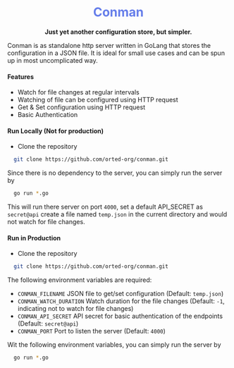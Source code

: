 <h1 align="center" style="color:#667EEA">
Conman
</h1>
<p align="center">
  <strong>Just yet another configuration store, but simpler.</strong>
</p>

Conman is as standalone http server written in GoLang that stores the configuration in a JSON file. It is ideal for small use cases and can be spun up in most uncomplicated way.

#### Features

- Watch for file changes at regular intervals
- Watching of file can be configured using HTTP request
- Get & Set configuration using HTTP request
- Basic Authentication

#### Run Locally (Not for production)

- Clone the repository

```bash
  git clone https://github.com/orted-org/conman.git
```

Since there is no dependency to the server, you can simply run the server by

```bash
  go run *.go
```

This will run there server on port `4000`, set a default API_SECRET as `secret@api` create a file named `temp.json` in the current directory and would not watch for file changes.

#### Run in Production

- Clone the repository

```bash
  git clone https://github.com/orted-org/conman.git
```

The following environment variables are required:

- `CONMAN_FILENAME` JSON file to get/set configuration (Default: `temp.json`)
- `CONMAN_WATCH_DURATION` Watch duration for the file changes (Default: `-1`, indicating not to watch for file changes)
- `CONMAN_API_SECRET` API secret for basic authentication of the endpoints (Default: `secret@api`)
- `CONMAN_PORT` Port to listen the server (Default: `4000`)

Wit the following environment variables, you can simply run the server by

```bash
  go run *.go
```
